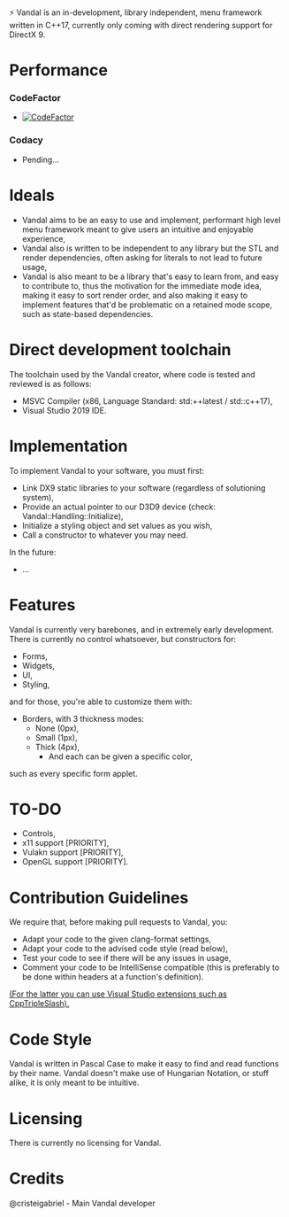 ⚡ Vandal is an in-development, library independent, menu framework written in C++17, currently only coming with direct rendering support for DirectX 9.

# Performance
### CodeFactor

- [![CodeFactor](https://www.codefactor.io/repository/github/cristeigabriel/vandal/badge)](https://www.codefactor.io/repository/github/cristeigabriel/vandal)

### Codacy
- Pending...

# Ideals
- Vandal aims to be an easy to use and implement, performant high level menu framework meant to give users an intuitive and enjoyable experience,
- Vandal also is written to be independent to any library but the STL and render dependencies, often asking for literals to not lead to future usage,
- Vandal is also meant to be a library that's easy to learn from, and easy to contribute to, thus the motivation for the immediate mode idea, making it easy to sort render order, and also making it easy to implement features that'd be problematic on a retained mode scope, such as state-based dependencies.

# Direct development toolchain
The toolchain used by the Vandal creator, where code is tested and reviewed is as follows:
- MSVC Compiler (x86, Language Standard: std:++latest / std::c++17), 
- Visual Studio 2019 IDE. 

# Implementation
To implement Vandal to your software, you must first:
- Link DX9 static libraries to your software (regardless of solutioning system),
- Provide an actual pointer to our D3D9 device (check: Vandal::Handling::Initialize),
- Initialize a styling object and set values as you wish,
- Call a constructor to whatever you may need.


In the future:
- ...

# Features
Vandal is currently very barebones, and in extremely early development. There is currently no control whatsoever, but constructors for:
- Forms,
- Widgets,
- UI,
- Styling,

and for those, you're able to customize them with:
- Borders, with 3 thickness modes:
  - None (0px),
  - Small (1px),
  - Thick (4px),
    - And each can be given a specific color,
    
such as every specific form applet.

# TO-DO
- Controls,
- x11 support [PRIORITY],
- Vulakn support [PRIORITY],
- OpenGL support [PRIORITY].

# Contribution Guidelines
We require that, before making pull requests to Vandal, you:
- Adapt your code to the given clang-format settings,
- Adapt your code to the advised code style (read below),
- Test your code to see if there will be any issues in usage,
- Comment your code to be IntelliSense compatible (this is preferably to be done within headers at a function's definition).

[(For the latter you can use Visual Studio extensions such as CppTripleSlash).](https://marketplace.visualstudio.com/items?itemName=tcbhat.CppTripleSlash-xmldoccommentsforc)

# Code Style
Vandal is written in Pascal Case to make it easy to find and read functions by their name. Vandal doesn't make use of Hungarian Notation, or stuff alike, it is only meant to be intuitive.

# Licensing
There is currently no licensing for Vandal. 

# Credits
@cristeigabriel - Main Vandal developer
